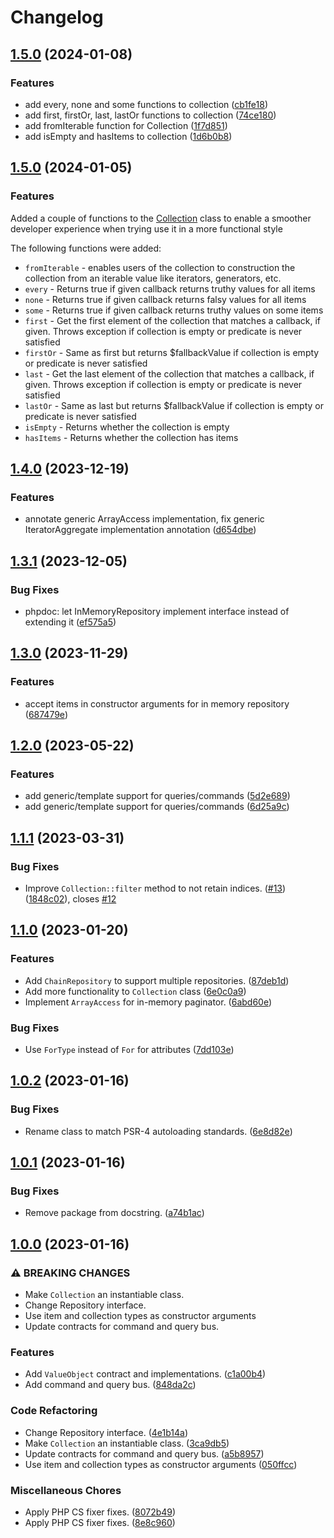 # Changelog

## [1.5.0](https://github.com/geekcell/php-ddd/compare/v1.4.0...v1.5.0) (2024-01-08)


### Features

* add every, none and some functions to collection ([cb1fe18](https://github.com/geekcell/php-ddd/commit/cb1fe18f87d383fa9ba3b457810bfb410319d815))
* add first, firstOr, last, lastOr functions to collection ([74ce180](https://github.com/geekcell/php-ddd/commit/74ce180a23efc4989d5b019191b241a4bdbf4174))
* add fromIterable function for Collection ([1f7d851](https://github.com/geekcell/php-ddd/commit/1f7d851738feb847f275f0780a6aca16ff868cd7))
* add isEmpty and hasItems to collection ([1d6b0b8](https://github.com/geekcell/php-ddd/commit/1d6b0b823d8fddd4a3e53137225cf55b11a75c1f))

## [1.5.0](https://github.com/geekcell/php-ddd/compare/v1.4.0...v1.5.0) (2024-01-05)

### Features

Added a couple of functions to the [Collection](./src/Domain/Collection.php) class to enable a smoother developer experience when trying use it in a more functional style

The following functions were added:
* `fromIterable` - enables users of the collection to construction the collection from an iterable value like iterators, generators, etc.
* `every` - Returns true if given callback returns truthy values for all items
* `none` - Returns true if given callback returns falsy values for all items
* `some` - Returns true if given callback returns truthy values on some items
* `first` - Get the first element of the collection that matches a callback, if given. Throws exception if collection is empty or predicate is never satisfied
* `firstOr` - Same as first but returns $fallbackValue if collection is empty or predicate is never satisfied
* `last` - Get the last element of the collection that matches a callback, if given. Throws exception if collection is empty or predicate is never satisfied
* `lastOr` - Same as last but returns $fallbackValue if collection is empty or predicate is never satisfied
* `isEmpty` - Returns whether the collection is empty
* `hasItems` - Returns whether the collection has items

## [1.4.0](https://github.com/geekcell/php-ddd/compare/v1.3.1...v1.4.0) (2023-12-19)


### Features

* annotate generic ArrayAccess implementation, fix generic IteratorAggregate implementation annotation ([d654dbe](https://github.com/geekcell/php-ddd/commit/d654dbedb44ed2760ccaf6659c10c5e95ce2263b))

## [1.3.1](https://github.com/geekcell/php-ddd/compare/v1.3.0...v1.3.1) (2023-12-05)


### Bug Fixes

* phpdoc: let InMemoryRepository implement interface instead of extending it ([ef575a5](https://github.com/geekcell/php-ddd/commit/ef575a50947025ca8e15c303eaa9148645408272))

## [1.3.0](https://github.com/geekcell/php-ddd/compare/v1.2.0...v1.3.0) (2023-11-29)


### Features

* accept items in constructor arguments for in memory repository ([687479e](https://github.com/geekcell/php-ddd/commit/687479ec264bc0255aa5300782318af4baa1572c))

## [1.2.0](https://github.com/geekcell/php-ddd/compare/v1.1.1...v1.2.0) (2023-05-22)


### Features

* add generic/template support for queries/commands ([5d2e689](https://github.com/geekcell/php-ddd/commit/5d2e689a0c5b233a97bbef57f3148c5cf0b151e0))
* add generic/template support for queries/commands ([6d25a9c](https://github.com/geekcell/php-ddd/commit/6d25a9c346597ccb8a5bff49e90a682d605d6ec6))

## [1.1.1](https://github.com/geekcell/php-ddd/compare/v1.1.0...v1.1.1) (2023-03-31)


### Bug Fixes

* Improve `Collection::filter` method to not retain indices. ([#13](https://github.com/geekcell/php-ddd/issues/13)) ([1848c02](https://github.com/geekcell/php-ddd/commit/1848c020ca062573b5b88a235ec9c304d110445f)), closes [#12](https://github.com/geekcell/php-ddd/issues/12)

## [1.1.0](https://github.com/geekcell/php-ddd/compare/v1.0.2...v1.1.0) (2023-01-20)


### Features

* Add `ChainRepository` to support multiple repositories. ([87deb1d](https://github.com/geekcell/php-ddd/commit/87deb1de1650d269b6f0472ea1e7ebd4535e5830))
* Add more functionality to `Collection` class ([6e0c0a9](https://github.com/geekcell/php-ddd/commit/6e0c0a9796daa8f5513ce7b179f8b347cbd33c86))
* Implement `ArrayAccess` for in-memory paginator. ([6abd60e](https://github.com/geekcell/php-ddd/commit/6abd60e099608b065002fe338b7faf3a9cf26104))


### Bug Fixes

* Use `ForType` instead of `For` for attributes ([7dd103e](https://github.com/geekcell/php-ddd/commit/7dd103ea0f411a486a55881a9220b4cb186bf0f7))


## [1.0.2](https://github.com/geekcell/php-ddd/compare/v1.0.1...v1.0.2) (2023-01-16)


### Bug Fixes

* Rename class to match PSR-4 autoloading standards. ([6e8d82e](https://github.com/geekcell/php-ddd/commit/6e8d82ecc6be3df29eb65f2468e7d760c27ba0b9))

## [1.0.1](https://github.com/geekcell/php-ddd/compare/v1.0.0...v1.0.1) (2023-01-16)


### Bug Fixes

* Remove package from docstring. ([a74b1ac](https://github.com/geekcell/php-ddd/commit/a74b1ac3cbc1d03681e574e339c4c6d2b4b433f2))

## [1.0.0](https://github.com/geekcell/php-ddd/compare/v2.0.0...v1.0.0) (2023-01-16)


### ⚠ BREAKING CHANGES

* Make `Collection` an instantiable class.
* Change Repository interface.
* Use item and collection types as constructor arguments
* Update contracts for command and query bus.

### Features

* Add `ValueObject` contract and implementations. ([c1a00b4](https://github.com/geekcell/php-ddd/commit/c1a00b451ef70e096d7fd5a105bbd635cb57da55))
* Add command and query bus. ([848da2c](https://github.com/geekcell/php-ddd/commit/848da2c60a4c3ee459614804099baadd8fa1ff2e))


### Code Refactoring

* Change Repository interface. ([4e1b14a](https://github.com/geekcell/php-ddd/commit/4e1b14a7e16f4bf99748d764bbb14832661e4087))
* Make `Collection` an instantiable class. ([3ca9db5](https://github.com/geekcell/php-ddd/commit/3ca9db517e24931d26145de7def76c416da94d15))
* Update contracts for command and query bus. ([a5b8957](https://github.com/geekcell/php-ddd/commit/a5b89573ad5f282a5b8b510a815332a6f2fe2f0a))
* Use item and collection types as constructor arguments ([050ffcc](https://github.com/geekcell/php-ddd/commit/050ffcce4ef49aa1db2921713f6a79d428c567d3))


### Miscellaneous Chores

* Apply PHP CS fixer fixes. ([8072b49](https://github.com/geekcell/php-ddd/commit/8072b49e198368e514c30e496e073ba2ff82a808))
* Apply PHP CS fixer fixes. ([8e8c960](https://github.com/geekcell/php-ddd/commit/8e8c9608e03c332d1a43d16c5908b582bcac2c84))
